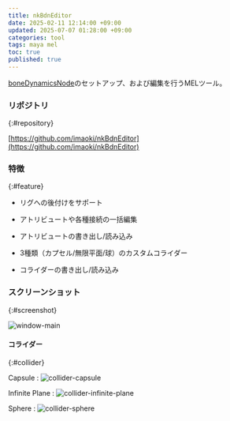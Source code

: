 ```yaml
---
title: nkBdnEditor
date: 2025-02-11 12:14:00 +09:00
updated: 2025-07-07 01:28:00 +09:00
categories: tool
tags: maya mel
toc: true
published: true
---
```

[boneDynamicsNode](https://github.com/akasaki1211/boneDynamicsNode)のセットアップ、および編集を行うMELツール。

### リポジトリ
{:#repository}

[https://github.com/imaoki/nkBdnEditor](https://github.com/imaoki/nkBdnEditor)

### 特徴
{:#feature}

* リグへの後付けをサポート

* アトリビュートや各種接続の一括編集

* アトリビュートの書き出し/読み込み

* 3種類（カプセル/無限平面/球）のカスタムコライダー

* コライダーの書き出し/読み込み

### スクリーンショット
{:#screenshot}

![window-main](/kb/assets/images/content/2025-02-19-nkbdneditor/window-main.png)

#### コライダー
{:#collider}

Capsule
: ![collider-capsule](/kb/assets/images/content/2025-02-19-nkbdneditor/collider-capsule.png)

Infinite Plane
: ![collider-infinite-plane](/kb/assets/images/content/2025-02-19-nkbdneditor/collider-infinite-plane.png)

Sphere
: ![collider-sphere](/kb/assets/images/content/2025-02-19-nkbdneditor/collider-sphere.png)
